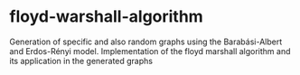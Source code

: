 # floyd-warshall-algorithm
Generation of specific and also random graphs using the Barabási-Albert and Erdos-Rényi model. Implementation of the floyd marshall algorithm and its application in the generated graphs
